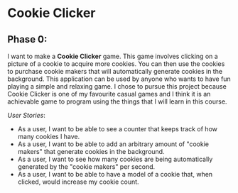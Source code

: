 # Cookie Clicker

## Phase 0:

I want to make a **Cookie Clicker** game. This game
involves clicking on a picture of a cookie to 
acquire more cookies. You can then use the cookies
to purchase cookie makers that will automatically
generate cookies in the background. This application
can be used by anyone who wants to have fun playing
a simple and relaxing game. I chose to pursue this 
project because Cookie Clicker is one of my favourite 
casual games and I think it is an achievable game to
program using the things that I will learn in this course.

*User Stories*:
- As a user, I want to be able to see a counter
that keeps track of how many cookies I have.
- As a user, I want to be able to add an arbitrary
  amount of "cookie makers" that generate cookies in
  the background.
- As a user, I want to see how many cookies are 
being automatically generated by the "cookie makers" per
second.
- As a user, I want to be able to have a model of 
a cookie that, when clicked, would increase my cookie
count.
